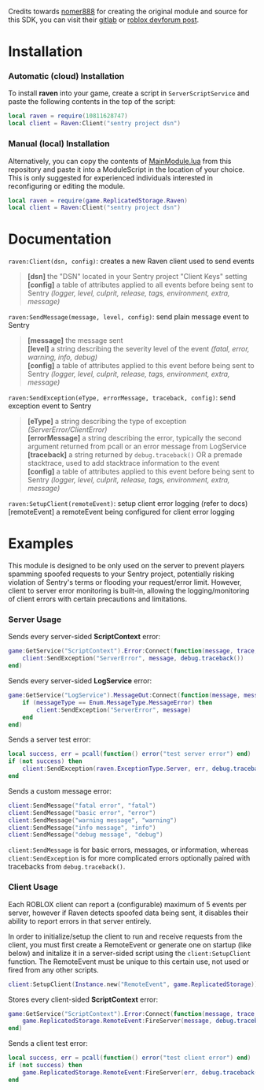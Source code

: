 Credits towards [nomer888](https://devforum.roblox.com/u/nomer888) for creating the original module and source for this SDK, you can visit their [gitlab](https://gitlab.com/nomer/rbxlua-raven) or [roblox devforum post](https://devforum.roblox.com/t/error-tracking-with-sentry-on-roblox/49751).

# Installation

### Automatic (cloud) Installation

To install **raven** into your game, create a script in `ServerScriptService` and paste the following contents in the top of the script:

```lua
local raven = require(10811628747)
local client = Raven:Client("sentry project dsn")
```

### Manual (local) Installation

Alternatively, you can copy the contents of [MainModule.lua](https://github.com/jtmaveryk/raven/blob/1.2/MainModule.lua) from this repository and paste it into a ModuleScript in the location of your choice. This is only suggested for experienced individuals interested in reconfiguring or editing the module.

```lua
local raven = require(game.ReplicatedStorage.Raven)
local client = Raven:Client("sentry project dsn")
```

# Documentation

`raven:Client(dsn, config)`: creates a new Raven client used to send events <br>
> **[dsn]** the "DSN" located in your Sentry project "Client Keys" setting <br>
> **[config]** a table of attributes applied to all events before being sent to Sentry *(logger, level, culprit, release, tags, environment, extra, message)*

`raven:SendMessage(message, level, config)`: send plain message event to Sentry
> **[message]** the message sent <br>
> **[level]** a string describing the severity level of the event *(fatal, error, warning, info, debug)* <br>
> **[config]** a table of attributes applied to this event before being sent to Sentry *(logger, level, culprit, release, tags, environment, extra, message)*

`raven:SendException(eType, errorMessage, traceback, config)`: send exception event to Sentry
> **[eType]** a string describing the type of exception *(ServerError/ClientError)* <br>
> **[errorMessage]** a string describing the error, typically the second argument returned from pcall or an error message from LogService <br>
> **[traceback]** a string returned by `debug.traceback()` OR a premade stacktrace, used to add stacktrace information to the event <br>
> **[config]** a table of attributes applied to this event before being sent to Sentry *(logger, level, culprit, release, tags, environment, extra, message)*

`raven:SetupClient(remoteEvent)`: setup client error logging (refer to docs)
[remoteEvent] a remoteEvent being configured for client error logging


# Examples

This module is designed to be only used on the server to prevent players spamming spoofed requests to your Sentry project, potentially risking violation of Sentry's terms or flooding your request/error limit. However, client to server error monitoring is built-in, allowing the logging/monitoring of client errors with certain precautions and limitations.

### Server Usage

Sends every server-sided **ScriptContext** error:
```lua
game:GetService("ScriptContext").Error:Connect(function(message, trace, script)
	client:SendException("ServerError", message, debug.traceback())
end)
```

Sends every server-sided **LogService** error:
```lua
game:GetService("LogService").MessageOut:Connect(function(message, messageType)
	if (messageType == Enum.MessageType.MessageError) then
		client:SendException("ServerError", message)
	end
end)
```

Sends a server test error:
```lua
local success, err = pcall(function() error("test server error") end)
if (not success) then
	client:SendException(raven.ExceptionType.Server, err, debug.traceback())
end
```

Sends a custom message error:
```lua
client:SendMessage("fatal error", "fatal")
client:SendMessage("basic error", "error")
client:SendMessage("warning message", "warning")
client:SendMessage("info message", "info")
client:SendMessage("debug message", "debug")
```

`client:SendMessage` is for basic errors, messages, or information, whereas `client:SendException` is for more complicated errors optionally paired with tracebacks from `debug.traceback()`.

### Client Usage

Each ROBLOX client can report a (configurable) maximum of 5 events per server, however if Raven detects spoofed data being sent, it disables their ability to report errors in that server entirely.

In order to initialize/setup the client to run and receive requests from the client, you must first create a RemoteEvent or generate one on startup (like below) and initalize it in a server-sided script using the `client:SetupClient` function. The RemoteEvent must be unique to this certain use, not used or fired from any other scripts.
```lua
client:SetupClient(Instance.new("RemoteEvent", game.ReplicatedStorage))
```

Stores every client-sided **ScriptContext** error:
```lua
game:GetService("ScriptContext").Error:Connect(function(message, trace, script)
	game.ReplicatedStorage.RemoteEvent:FireServer(message, debug.traceback())
end)
```

Sends a client test error:
```lua
local success, err = pcall(function() error("test client error") end)
if (not success) then
	game.ReplicatedStorage.RemoteEvent:FireServer(err, debug.traceback())
end
```

